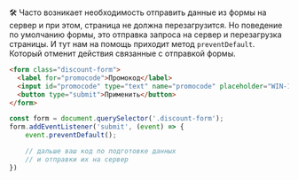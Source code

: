 ﻿🛠 Часто возникает необходимость отправить данные из формы на сервер и при этом, страница не должна перезагрузится. Но поведение по умолчанию формы, это отправка запроса на сервер и перезагрузка страницы. И тут нам на помощь приходит метод `preventDefault`. Который отменит действия связанные с отправкой формы.

```html
<form class="discount-form">
  <label for="promocode">Промокод</label>
  <input id="promocode" type="text" name="promocode" placeholder="WIN-1234" required>
  <button type="submit">Применить</button>
</form>
```

```js
const form = document.querySelector('.discount-form');
form.addEventListener('submit', (event) => {
    event.preventDefault();

    // дальше ваш код по подготовке данных
    // и отправки их на сервер
})
```